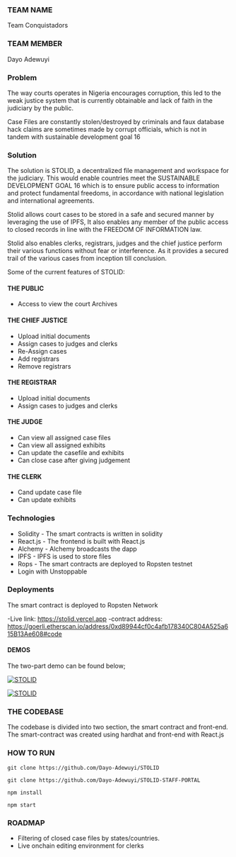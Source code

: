### TEAM NAME

Team Conquistadors

### TEAM MEMBER
Dayo Adewuyi

### Problem

The  way courts operates in Nigeria encourages corruption, this led to the weak justice system that is currently obtainable and lack of faith in the judiciary by the public.

Case Files are constantly stolen/destroyed  by criminals and faux database hack claims are sometimes made by corrupt officials, which is not in tandem with sustainable development goal 16  


### Solution


The solution is STOLID, a decentralized file management and workspace for the judiciary. This would enable countries meet the SUSTAINABLE DEVELOPMENT GOAL 16 which is to ensure public access to information and protect fundamental freedoms, in accordance with national legislation and international agreements. 

Stolid allows court cases to be stored in a safe and secured manner by leveraging the use of IPFS, It also enables any member of the public access to closed records in line with the FREEDOM OF INFORMATION law. 

Stolid also enables clerks, registrars, judges and the chief justice perform their various functions without fear or interference. As it provides a secured trail of the various cases from inception till conclusion.



Some of the current features of STOLID:

#### THE PUBLIC
- Access to view the court Archives

#### THE CHIEF JUSTICE
- Upload initial documents
- Assign cases to judges and clerks
- Re-Assign cases
- Add registrars
- Remove registrars

#### THE REGISTRAR
- Upload initial documents
- Assign cases to judges and clerks

#### THE JUDGE
- Can view all assigned case files
- Can view all assigned exhibits
- Can update the casefile and exhibits
- Can close case after giving judgement

#### THE CLERK
- Cand update case file
- Can update exhibits

### Technologies

- Solidity - The smart contracts is written in solidity
- React.js - The frontend is built with React.js
- Alchemy - Alchemy broadcasts the dapp
- IPFS - IPFS is used to store files
- Rops - The smart contracts are deployed to Ropsten testnet 
- Login with Unstoppable

### Deployments

The smart contract is deployed to Ropsten  Network

-Live link: https://stolid.vercel.app
-contract address: https://goerli.etherscan.io/address/0xd89944cf0c4afb178340C804A525a615B13Ae608#code

#### DEMOS

The two-part demo can be found below;

[![STOLID](https://cdn.loom.com/sessions/thumbnails/a85e83aa175c4ae6a39ecbfd3f4c5ac0-1658165827134-with-play.gif)](https://www.loom.com/share/a85e83aa175c4ae6a39ecbfd3f4c5ac0)



[![STOLID](https://cdn.loom.com/sessions/thumbnails/a85e83aa175c4ae6a39ecbfd3f4c5ac0-1658165827134-with-play.gif)](https://www.loom.com/share/c8051d45310545c7a8cf1dd8e94e3ae1)

### THE CODEBASE

The codebase is divided into two section, the smart contract and front-end. The smart-contract was created using hardhat and front-end with React.js

### HOW TO RUN

```
git clone https://github.com/Dayo-Adewuyi/STOLID

git clone https://github.com/Dayo-Adewuyi/STOLID-STAFF-PORTAL
````
```
npm install
````
```
npm start
````
### ROADMAP
- Filtering of closed case files by states/countries.
- Live onchain editing environment for clerks







